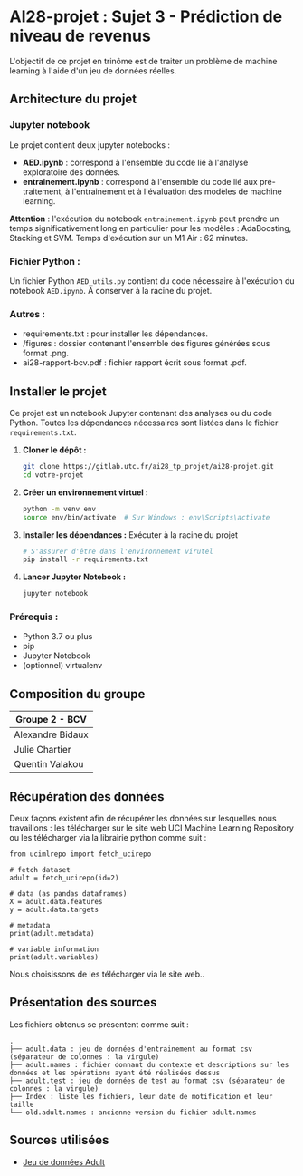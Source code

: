 # AI28-projet : Sujet 3 - Prédiction de niveau de revenus

L'objectif de ce projet en trinôme est de traiter un problème de machine learning à l'aide d'un jeu de données réelles.

## Architecture du projet

### Jupyter notebook

Le projet contient deux jupyter notebooks :

- **AED.ipynb** : correspond à l'ensemble du code lié à l'analyse exploratoire des données.
- **entrainement.ipynb** : correspond à l'ensemble du code lié aux pré-traitement, à l'entrainement et à l'évaluation des modèles de machine learning.

**Attention** : l'exécution du notebook `entrainement.ipynb` peut prendre un temps significativement long en particulier pour les modèles : AdaBoosting, Stacking et SVM. Temps d'exécution sur un M1 Air : 62 minutes.

### Fichier Python :

Un fichier Python `AED_utils.py` contient du code nécessaire à l'exécution du notebook `AED.ipynb`. A conserver à la racine du projet.

### Autres :

- requirements.txt : pour installer les dépendances.
- /figures : dossier contenant l'ensemble des figures générées sous format .png.
- ai28-rapport-bcv.pdf : fichier rapport écrit sous format .pdf.

## Installer le projet

Ce projet est un notebook Jupyter contenant des analyses ou du code Python. Toutes les dépendances nécessaires sont listées dans le fichier `requirements.txt`.

1. **Cloner le dépôt :**

   ```bash
   git clone https://gitlab.utc.fr/ai28_tp_projet/ai28-projet.git
   cd votre-projet
   ```

2. **Créer un environnement virtuel :**
   ```bash
   python -m venv env
   source env/bin/activate  # Sur Windows : env\Scripts\activate
   ```
3. **Installer les dépendances :**
   Exécuter à la racine du projet
   ```bash
   # S'assurer d'être dans l'environnement virutel
   pip install -r requirements.txt
   ```
4. **Lancer Jupyter Notebook :**
   ```bash
   jupyter notebook
   ```

### Prérequis :

- Python 3.7 ou plus
- pip
- Jupyter Notebook
- (optionnel) virtualenv

## Composition du groupe

| Groupe 2 - BCV   |
| ---------------- |
| Alexandre Bidaux |
| Julie Chartier   |
| Quentin Valakou  |

## Récupération des données

Deux façons existent afin de récupérer les données sur lesquelles nous travaillons : les télécharger sur le site web UCI Machine Learning Repository ou les télécharger via la librairie python comme suit :

```
from ucimlrepo import fetch_ucirepo

# fetch dataset
adult = fetch_ucirepo(id=2)

# data (as pandas dataframes)
X = adult.data.features
y = adult.data.targets

# metadata
print(adult.metadata)

# variable information
print(adult.variables)
```

Nous choisissons de les télécharger via le site web..

## Présentation des sources

Les fichiers obtenus se présentent comme suit :

```
.
├── adult.data : jeu de données d'entrainement au format csv (séparateur de colonnes : la virgule)
├── adult.names : fichier donnant du contexte et descriptions sur les données et les opérations ayant été réalisées dessus
├── adult.test : jeu de données de test au format csv (séparateur de colonnes : la virgule)
├── Index : liste les fichiers, leur date de motification et leur taille
└── old.adult.names : ancienne version du fichier adult.names
```

## Sources utilisées

- [Jeu de données Adult](https://archive.ics.uci.edu/dataset/2/adult)
